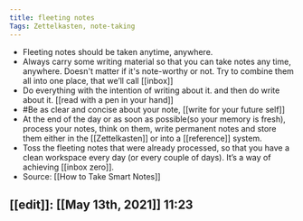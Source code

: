 ```yaml
---
title: fleeting notes
Tags: Zettelkasten, note-taking
---
```


- Fleeting notes should be taken anytime, anywhere.
- Always carry some writing material so that you can take notes any time, anywhere. Doesn't matter if it's note-worthy or not. Try to combine them all into one place, that we’ll call [[inbox]]
- Do everything with the intention of writing about it. and then do write about it. [[read with a pen in your hand]]
- #Be as clear and concise about your note, [[write for your future self]]
- At the end of the day or as soon as possible(so your memory is fresh), process your notes, think on them, write permanent notes and store them either in the [[Zettelkasten]] or into a [[reference]] system.
- Toss the fleeting notes that were already processed, so that you have a clean workspace every day (or every couple of days). It’s a way of achieving [[inbox zero]].
- Source: [[How to Take Smart Notes]]
## [[edit]]: [[May 13th, 2021]] 11:23